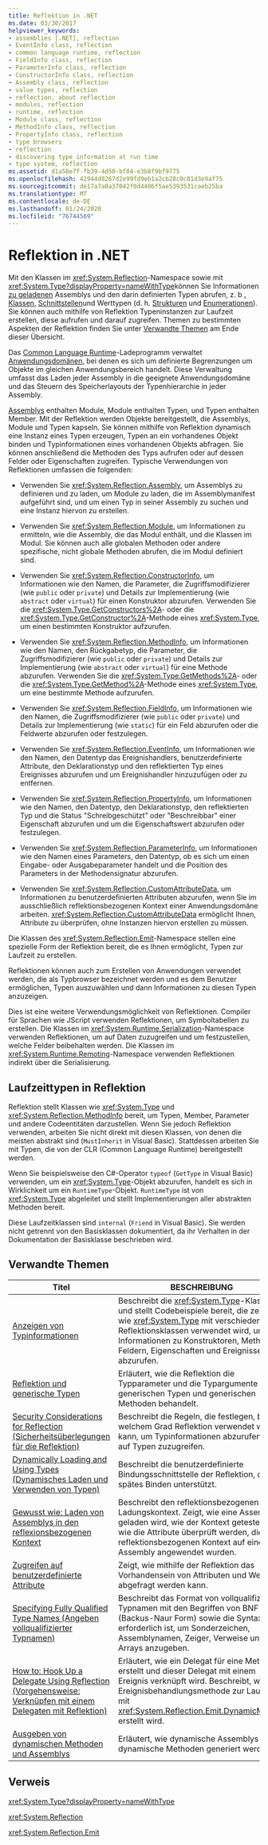 ```yaml
---
title: Reflektion in .NET
ms.date: 03/30/2017
helpviewer_keywords:
- assemblies [.NET], reflection
- EventInfo class, reflection
- common language runtime, reflection
- FieldInfo class, reflection
- ParameterInfo class, reflection
- ConstructorInfo class, reflection
- Assembly class, reflection
- value types, reflection
- reflection, about reflection
- modules, reflection
- runtime, reflection
- Module class, reflection
- MethodInfo class, reflection
- PropertyInfo class, reflection
- type browsers
- reflection
- discovering type information at run time
- type system, reflection
ms.assetid: d1a58e7f-fb39-4d50-bf84-e3b8f9bf9775
ms.openlocfilehash: 42944d8267d2e99fd9eb1a2cb28c0c81d3e9af75
ms.sourcegitcommit: de17a7a0a37042f0d4406f5ae5393531caeb25ba
ms.translationtype: MT
ms.contentlocale: de-DE
ms.lasthandoff: 01/24/2020
ms.locfileid: "76744569"
---
```

# <a name="reflection-in-net"></a>Reflektion in .NET

Mit den Klassen im <xref:System.Reflection>-Namespace sowie mit <xref:System.Type?displayProperty=nameWithType>können Sie Informationen [zu geladenen](../../standard/assembly/index.md) Assemblys und den darin definierten Typen abrufen, z. b [. Klassen](../../standard/base-types/common-type-system.md#classes), [Schnittstellen](../../standard/base-types/common-type-system.md#interfaces)und Werttypen (d. h. [Strukturen](../../standard/base-types/common-type-system.md#structures) und [Enumerationen](../../standard/base-types/common-type-system.md#enumerations)). Sie können auch mithilfe von Reflektion Typeninstanzen zur Laufzeit erstellen, diese aufrufen und darauf zugreifen. Themen zu bestimmten Aspekten der Reflektion finden Sie unter [Verwandte Themen](#related_topics) am Ende dieser Übersicht.
  
Das [Common Language Runtime](../../standard/clr.md)-Ladeprogramm verwaltet [Anwendungsdomänen](../app-domains/application-domains.md), bei denen es sich um definierte Begrenzungen um Objekte im gleichen Anwendungsbereich handelt. Diese Verwaltung umfasst das Laden jeder Assembly in die geeignete Anwendungsdomäne und das Steuern des Speicherlayouts der Typenhierarchie in jeder Assembly.  
  
[Assemblys](../app-domains/index.md) enthalten Module, Module enthalten Typen, und Typen enthalten Member. Mit der Reflektion werden Objekte bereitgestellt, die Assemblys, Module und Typen kapseln. Sie können mithilfe von Reflektion dynamisch eine Instanz eines Typen erzeugen, Typen an ein vorhandenes Objekt binden und Typinformationen eines vorhandenen Objekts abfragen. Sie können anschließend die Methoden des Typs aufrufen oder auf dessen Felder oder Eigenschaften zugreifen. Typische Verwendungen von Reflektionen umfassen die folgenden:  
  
- Verwenden Sie <xref:System.Reflection.Assembly>, um Assemblys zu definieren und zu laden, um Module zu laden, die im Assemblymanifest aufgeführt sind, und um einen Typ in seiner Assembly zu suchen und eine Instanz hiervon zu erstellen.  
  
- Verwenden Sie <xref:System.Reflection.Module>, um Informationen zu ermitteln, wie die Assembly, die das Modul enthält, und die Klassen im Modul. Sie können auch alle globalen Methoden oder andere spezifische, nicht globale Methoden abrufen, die im Modul definiert sind.  
  
- Verwenden Sie <xref:System.Reflection.ConstructorInfo>, um Informationen wie den Namen, die Parameter, die Zugriffsmodifizierer (wie `public` oder `private`) und Details zur Implementierung (wie `abstract` oder `virtual`) für einen Konstruktor abzurufen. Verwenden Sie die <xref:System.Type.GetConstructors%2A>- oder die <xref:System.Type.GetConstructor%2A>-Methode eines <xref:System.Type>, um einen bestimmten Konstruktor aufzurufen.  
  
- Verwenden Sie <xref:System.Reflection.MethodInfo>, um Informationen wie den Namen, den Rückgabetyp, die Parameter, die Zugriffsmodifizierer (wie `public` oder `private`) und Details zur Implementierung (wie `abstract` oder `virtual`) für eine Methode abzurufen. Verwenden Sie die <xref:System.Type.GetMethods%2A>- oder die <xref:System.Type.GetMethod%2A>-Methode eines <xref:System.Type>, um eine bestimmte Methode aufzurufen.  
  
- Verwenden Sie <xref:System.Reflection.FieldInfo>, um Informationen wie den Namen, die Zugriffsmodifizierer (wie `public` oder `private`) und Details zur Implementierung (wie `static`) für ein Feld abzurufen oder die Feldwerte abzurufen oder festzulegen.  
  
- Verwenden Sie <xref:System.Reflection.EventInfo>, um Informationen wie den Namen, den Datentyp das Ereignishandlers, benutzerdefinierte Attribute, den Deklarationstyp und den reflektierten Typ eines Ereignisses abzurufen und um Ereignishandler hinzuzufügen oder zu entfernen.  
  
- Verwenden Sie <xref:System.Reflection.PropertyInfo>, um Informationen wie den Namen, den Datentyp, den Deklarationstyp, den reflektierten Typ und die Status "Schreibgeschützt" oder "Beschreibbar" einer Eigenschaft abzurufen und um die Eigenschaftswert abzurufen oder festzulegen.  
  
- Verwenden Sie <xref:System.Reflection.ParameterInfo>, um Informationen wie den Namen eines Parameters, den Datentyp, ob es sich um einen Eingabe- oder Ausgabeparameter handelt und die Position des Parameters in der Methodensignatur abzurufen.  
  
- Verwenden Sie <xref:System.Reflection.CustomAttributeData>, um Informationen zu benutzerdefinierten Attributen abzurufen, wenn Sie im ausschließlich reflektionsbezogenen Kontext einer Anwendungsdomäne arbeiten. <xref:System.Reflection.CustomAttributeData> ermöglicht Ihnen, Attribute zu überprüfen, ohne Instanzen hiervon erstellen zu müssen.  
  
Die Klassen des <xref:System.Reflection.Emit>-Namespace stellen eine spezielle Form der Reflektion bereit, die es Ihnen ermöglicht, Typen zur Laufzeit zu erstellen.  
  
Reflektionen können auch zum Erstellen von Anwendungen verwendet werden, die als Typbrowser bezeichnet werden und es dem Benutzer ermöglichen, Typen auszuwählen und dann Informationen zu diesen Typen anzuzeigen.  
  
Dies ist eine weitere Verwendungsmöglichkeit von Reflektionen. Compiler für Sprachen wie JScript verwenden Reflektionen, um Symboltabellen zu erstellen. Die Klassen im <xref:System.Runtime.Serialization>-Namespace verwenden Reflektionen, um auf Daten zuzugreifen und um festzustellen, welche Felder beibehalten werden. Die Klassen im <xref:System.Runtime.Remoting>-Namespace verwenden Reflektionen indirekt über die Serialisierung.  
  
## <a name="runtime-types-in-reflection"></a>Laufzeittypen in Reflektion  
Reflektion stellt Klassen wie <xref:System.Type> und <xref:System.Reflection.MethodInfo> bereit, um Typen, Member, Parameter und andere Codeentitäten darzustellen. Wenn Sie jedoch Reflektion verwenden, arbeiten Sie nicht direkt mit diesen Klassen, von denen die meisten abstrakt sind (`MustInherit` in Visual Basic). Stattdessen arbeiten Sie mit Typen, die von der CLR (Common Language Runtime) bereitgestellt werden.  
  
Wenn Sie beispielsweise den C#-Operator `typeof` (`GetType` in Visual Basic) verwenden, um ein <xref:System.Type>-Objekt abzurufen, handelt es sich in Wirklichkeit um ein `RuntimeType`-Objekt. `RuntimeType` ist von <xref:System.Type> abgeleitet und stellt Implementierungen aller abstrakten Methoden bereit.  
  
Diese Laufzeitklassen sind `internal` (`Friend` in Visual Basic). Sie werden nicht getrennt von den Basisklassen dokumentiert, da ihr Verhalten in der Dokumentation der Basisklasse beschrieben wird.  
  
<a name="related_topics"></a>   

## <a name="related-topics"></a>Verwandte Themen  
  
|Titel|BESCHREIBUNG|  
|-----------|-----------------|  
|[Anzeigen von Typinformationen](viewing-type-information.md)|Beschreibt die <xref:System.Type>-Klasse und stellt Codebeispiele bereit, die zeigen, wie <xref:System.Type> mit verschiedenen Reflektionsklassen verwendet wird, um Informationen zu Konstruktoren, Methoden, Feldern, Eigenschaften und Ereignissen abzurufen.|  
|[Reflektion und generische Typen](reflection-and-generic-types.md)|Erläutert, wie die Reflektion die Typparameter und die Typargumente von generischen Typen und generischen Methoden behandelt.|  
|[Security Considerations for Reflection (Sicherheitsüberlegungen für die Reflektion)](security-considerations-for-reflection.md)|Beschreibt die Regeln, die festlegen, bis zu welchem Grad Reflektion verwendet werden kann, um Typinformationen abzurufen und auf Typen zuzugreifen.|  
|[Dynamically Loading and Using Types (Dynamisches Laden und Verwenden von Typen)](dynamically-loading-and-using-types.md)|Beschreibt die benutzerdefinierte Bindungsschnittstelle der Reflektion, die spätes Binden unterstützt.|  
|[Gewusst wie: Laden von Assemblys in den reflexionsbezogenen Kontext](how-to-load-assemblies-into-the-reflection-only-context.md)|Beschreibt den reflektionsbezogenen Ladungskontext. Zeigt, wie eine Assembly geladen wird, wie der Kontext getestet und wie die Attribute überprüft werden, die im reflektionsbezogenen Kontext auf eine Assembly angewendet wurden.|  
|[Zugreifen auf benutzerdefinierte Attribute](accessing-custom-attributes.md)|Zeigt, wie mithilfe der Reflektion das Vorhandensein von Attributen und Werten abgefragt werden kann.|  
|[Specifying Fully Qualified Type Names (Angeben vollqualifizierter Typnamen)](specifying-fully-qualified-type-names.md)|Beschreibt das Format von vollqualifizierten Typnamen mit den Begriffen von BNF (Backus-Naur Form) sowie die Syntax, die erforderlich ist, um Sonderzeichen, Assemblynamen, Zeiger, Verweise und Arrays anzugeben.|  
|[ How to: Hook Up a Delegate Using Reflection (Vorgehensweise: Verknüpfen mit einem Delegaten mit Reflektion)](how-to-hook-up-a-delegate-using-reflection.md)|Erläutert, wie ein Delegat für eine Methode erstellt und dieser Delegat mit einem Ereignis verknüpft wird. Beschreibt, wie eine Ereignisbehandlungsmethode zur Laufzeit mit <xref:System.Reflection.Emit.DynamicMethod> erstellt wird.|  
|[Ausgeben von dynamischen Methoden und Assemblys](emitting-dynamic-methods-and-assemblies.md)|Erläutert, wie dynamische Assemblys und dynamische Methoden generiert werden.|  
  
## <a name="reference"></a>Verweis  

<xref:System.Type?displayProperty=nameWithType>  
  
<xref:System.Reflection>  
  
<xref:System.Reflection.Emit>  
